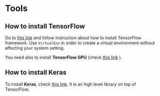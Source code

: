 # Tools

## How to install TensorFlow

Go to [this link](https://www.tensorflow.org/install/pip) and follow instruction about how to install TensorFlow framework. Use `VirtualEnv` in order to create a virtual environment without affecting your system setting.

You need also to install **TensorFlow GPU** (check [this link](https://www.tensorflow.org/install/gpu) ). 

## How to install Keras 

To install **Keras**, check [this link](https://keras.io/#installation). It is an high level library on top of TensorFlow.

